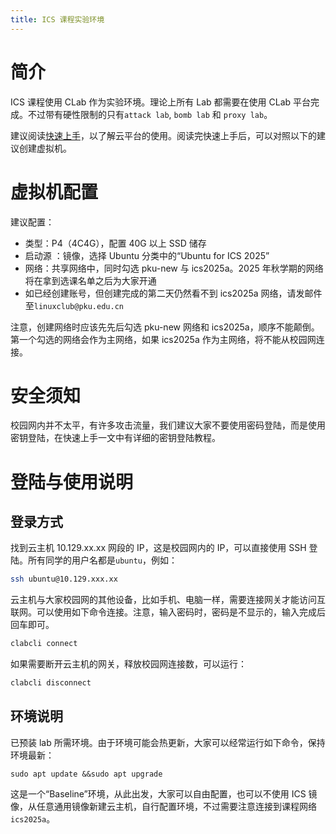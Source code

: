 ```yaml
---
title: ICS 课程实验环境
---
```


# 简介

ICS 课程使用 CLab 作为实验环境。理论上所有 Lab 都需要在使用 CLab 平台完成。不过带有硬性限制的只有`attack lab`, `bomb lab` 和 `proxy lab`。

建议阅读[快速上手](/docs/getting-started/introduction)，以了解云平台的使用。阅读完快速上手后，可以对照以下的建议创建虚拟机。

# 虚拟机配置

建议配置：

- 类型：P4（4C4G），配置 40G 以上 SSD 储存
- 启动源 ：镜像，选择 Ubuntu 分类中的“Ubuntu for ICS 2025”
- 网络：共享网络中，同时勾选 pku-new 与 ics2025a。2025 年秋学期的网络将在拿到选课名单之后为大家开通
- 如已经创建账号，但创建完成的第二天仍然看不到 ics2025a 网络，请发邮件至`linuxclub@pku.edu.cn`

注意，创建网络时应该先先后勾选 pku-new 网络和 ics2025a，顺序不能颠倒。第一个勾选的网络会作为主网络，如果 ics2025a 作为主网络，将不能从校园网连接。

# 安全须知

校园网内并不太平，有许多攻击流量，我们建议大家不要使用密码登陆，而是使用密钥登陆，在快速上手一文中有详细的密钥登陆教程。

# 登陆与使用说明

## 登录方式

找到云主机 10.129.xx.xx 网段的 IP，这是校园网内的 IP，可以直接使用 SSH 登陆。所有同学的用户名都是`ubuntu`，例如：

```bash
ssh ubuntu@10.129.xxx.xx
```

云主机与大家校园网的其他设备，比如手机、电脑一样，需要连接网关才能访问互联网。可以使用如下命令连接。注意，输入密码时，密码是不显示的，输入完成后回车即可。

```bash
clabcli connect
```

如果需要断开云主机的网关，释放校园网连接数，可以运行：

```bash
clabcli disconnect
```

## 环境说明

已预装 lab 所需环境。由于环境可能会热更新，大家可以经常运行如下命令，保持环境最新：

```plain
sudo apt update &&sudo apt upgrade
```

这是一个“Baseline”环境，从此出发，大家可以自由配置，也可以不使用 ICS 镜像，从任意通用镜像新建云主机，自行配置环境，不过需要注意连接到课程网络`ics2025a`。

